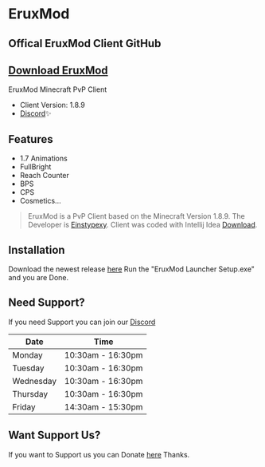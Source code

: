 # EruxMod
## Offical EruxMod Client GitHub

## [Download EruxMod](https://github.com/EruxModClient/EruxModLauncher)

EruxMod Minecraft PvP Client

- Client Version: 1.8.9
- [Discord](https://discord.gg/Ep8Xqf3Vvq)✨

## Features

- 1.7 Animations
- FullBright
- Reach Counter
- BPS
- CPS
- Cosmetics...



> EruxMod is a PvP Client based on the Minecraft Version 1.8.9.
> The Developer is [Einstypexy](https://twitch.tv/einstypexy).
> Client was coded with Intellij Idea [Download](https://www.jetbrains.com/de-de/idea/download/).


## Installation

Download the newest release [here]()
Run the "EruxMod Launcher Setup.exe" and you are Done.

## Need Support?

If you need Support you can join our [Discord](https://discord.gg/Ep8Xqf3Vvq)

| Date | Time |
| ------ | ------ |
| Monday | 10:30am - 16:30pm |
| Tuesday | 10:30am - 16:30pm |
| Wednesday | 10:30am - 16:30pm |
| Thursday | 10:30am - 16:30pm |
| Friday | 14:30am - 15:30pm |

## Want Support Us?
If you want to Support us you can Donate [here](https://streamlabs.com/tip/einstypexy)
Thanks.
